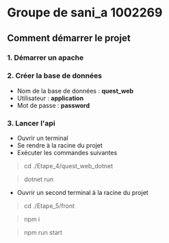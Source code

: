 # Groupe de sani_a 1002269

## Comment démarrer le projet

### 1. Démarrer un apache 
### 2. Créer la base de données

- Nom de la base de données : **quest_web**
- Utilisateur : **application**
- Mot de passe : **password**

### 3. Lancer l'api
- Ouvrir un terminal
- Se rendre à la racine du projet
- Exécuter les commandes suivantes

> cd ./Etape_4/quest_web_dotnet

> dotnet run

- Ouvrir un second terminal à la racine du projet
> cd ./Etape_5/front

> npm i

> npm run start

